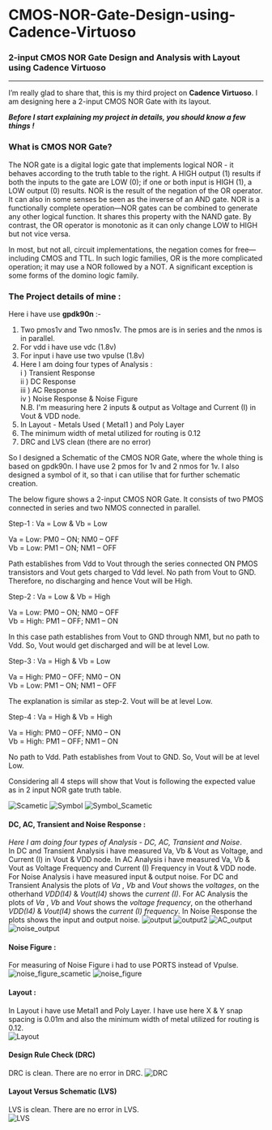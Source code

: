 # CMOS-NOR-Gate-Design-using-Cadence-Virtuoso
### 2-input CMOS NOR Gate Design and Analysis with Layout using Cadence Virtuoso

---
<!-- Cadence Project (Transient, DC, AC & Noise Response With Layout) -->

I’m really glad to share that, this is my third project on __Cadence Virtuoso__. I am designing here a 2-input CMOS NOR Gate with its layout.

___Before I start explaining my project in details, you should know a few things !___     

### What is CMOS NOR Gate?  
The NOR gate is a digital logic gate that implements logical NOR - it behaves according to the truth table to the right. A HIGH output (1) results if both the inputs to the gate are LOW (0); if one or both input is HIGH (1), a LOW output (0) results. NOR is the result of the negation of the OR operator. It can also in some senses be seen as the inverse of an AND gate. NOR is a functionally complete operation—NOR gates can be combined to generate any other logical function. It shares this property with the NAND gate. By contrast, the OR operator is monotonic as it can only change LOW to HIGH but not vice versa.

In most, but not all, circuit implementations, the negation comes for free—including CMOS and TTL. In such logic families, OR is the more complicated operation; it may use a NOR followed by a NOT. A significant exception is some forms of the domino logic family.

### The Project details of mine :
Here i have use __gpdk90n__ :-
1. Two pmos1v and Two nmos1v. The pmos are is in series and the nmos is in parallel.
2. For vdd i have use vdc (1.8v)
3. For input i have use two vpulse (1.8v)
4. Here I am doing four types of Analysis :  
    i ) Transient Response  
    ii ) DC Response  
    iii ) AC Response  
    iv ) Noise Response & Noise Figure  
    N.B. I'm measuring here 2 inputs & output as Voltage and Current (I) in Vout & VDD node.
5. In Layout - Metals Used ( Metal1 ) and Poly Layer
6. The minimum width of metal utilized for routing is 0.12
7. DRC and LVS clean (there are no error)

So I designed a Schematic of the CMOS NOR Gate, where the whole thing is based on gpdk90n. I have use 2 pmos for 1v and 2 nmos for 1v. I also designed a symbol of it, so that i can utilise that for further schematic creation.  

The below figure shows a 2-input CMOS NOR Gate. It consists of two PMOS connected in series and two NMOS connected in parallel.

Step-1 : Va = Low & Vb = Low

Va = Low: PM0 – ON; NM0 – OFF  
Vb = Low: PM1 – ON; NM1 – OFF

Path establishes from Vdd to Vout through the series connected ON PMOS transistors and Vout gets charged to Vdd level. No path from Vout to GND. Therefore, no discharging and hence Vout will be High.

Step-2 : Va = Low & Vb = High

Va = Low: PM0 – ON; NM0 – OFF  
Vb = High: PM1 – OFF; NM1 – ON

In this case path establishes from Vout to GND through NM1, but no path to Vdd. So, Vout would get discharged and will be at level Low.

Step-3 : Va = High & Vb = Low

Va = High: PM0 – OFF; NM0 – ON  
Vb = Low: PM1 – ON; NM1 – OFF

The explanation is similar as step-2. Vout will be at level Low.

Step-4 : Va = High & Vb = High

Va = High: PM0 – OFF; NM0 – ON  
Vb = High: PM1 – OFF; NM1 – ON

No path to Vdd. Path establishes from Vout to GND. So, Vout will be at level Low.

Considering all 4 steps will show that Vout is following the expected value as in 2 input NOR gate truth table.

![Scametic](https://github.com/wreasin/CMOS-NOR-Gate-Design-using-Cadence-Virtuoso/blob/main/image/Scametic.PNG?raw=true) 
![Symbol](https://github.com/wreasin/CMOS-NOR-Gate-Design-using-Cadence-Virtuoso/blob/main/image/Symbol.PNG?raw=true)
![Symbol_Scametic](https://github.com/wreasin/CMOS-NOR-Gate-Design-using-Cadence-Virtuoso/blob/main/image/Symbol_Scametic.PNG?raw=true)

#### DC, AC, Transient and Noise Response :
_Here I am doing four types of Analysis - DC, AC, Transient and Noise_.  
In DC and Transient Analysis i have measured Va, Vb & Vout as Voltage, and Current (I) in Vout & VDD node. In AC Analysis i have measured Va, Vb & Vout as Voltage Frequency and Current (I) Frequency in Vout & VDD node. For Noise Analysis i have measured input & output noise. For DC and Transient Analysis the plots of _Va_ , _Vb_ and _Vout_ shows the _voltages_, on the otherhand _VDD(I4)_ & _Vout(I4)_ shows the _current (I)_. For AC Analysis the plots of _Va_ , _Vb_ and _Vout_ shows the _voltage frequency_, on the otherhand _VDD(I4)_ & _Vout(I4)_ shows the _current (I) frequency_. In Noise Response the plots shows the input and output noise.
![output](https://github.com/wreasin/CMOS-NOR-Gate-Design-using-Cadence-Virtuoso/blob/main/image/Output.PNG?raw=true)
![output2](https://github.com/wreasin/CMOS-NOR-Gate-Design-using-Cadence-Virtuoso/blob/main/image/Output_2.PNG?raw=true)
![AC_output](https://github.com/wreasin/CMOS-NOR-Gate-Design-using-Cadence-Virtuoso/blob/main/image/AC_Output.PNG?raw=true)
![noise_output](https://github.com/wreasin/CMOS-NOR-Gate-Design-using-Cadence-Virtuoso/blob/main/image/Noise%20Analysis%20(IN,%20OUT).PNG?raw=true)  

#### Noise Figure :  
For measuring of Noise Figure i had to use PORTS instead of Vpulse.  
![noise_figure_scametic](https://github.com/wreasin/CMOS-NOR-Gate-Design-using-Cadence-Virtuoso/blob/main/image/NF_scametic.PNG?raw=true)
![noise_figure](https://github.com/wreasin/CMOS-NOR-Gate-Design-using-Cadence-Virtuoso/blob/main/image/Noise%20Figure_Output.PNG?raw=true)

#### Layout :
In Layout i have use  Metal1 and Poly Layer. I have use here X & Y snap spacing is 0.01m and also the minimum width of metal utilized for routing is 0.12.  
![Layout](https://github.com/wreasin/CMOS-NOR-Gate-Design-using-Cadence-Virtuoso/blob/main/image/Layout.PNG?raw=true)  

#### Design Rule Check (DRC)  
DRC is clean. There are no error in DRC.
![DRC](https://github.com/wreasin/CMOS-NOR-Gate-Design-using-Cadence-Virtuoso/blob/main/image/DRC%20Check.PNG?raw=true)  

#### Layout Versus Schematic (LVS)  
LVS is clean. There are no error in LVS.  
![LVS](https://github.com/wreasin/CMOS-NOR-Gate-Design-using-Cadence-Virtuoso/blob/main/image/LVS%20Check.jpg?raw=true)
